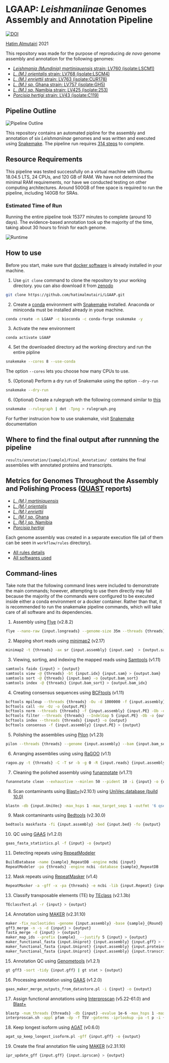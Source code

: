# LGAAP: *Leishmaniinae* Genomes Assembly and Annotation Pipeline

[![DOI](https://zenodo.org/badge/DOI/10.5281/zenodo.4707445.svg)](https://doi.org/10.5281/zenodo.4707445)

[Hatim Almutairi](mailto:hatim.almutiairi@hotmail.com) 2021

This repository was made for the purpose of reproducing *de novo* genome assembly and annotation for the following genomes:
 - [*Leishmania (Mundinia) martiniquensis* strain: LV760 (isolate:LSCM1)](https://www.ncbi.nlm.nih.gov/assembly/GCA_017916325.1)
 - [*L. (M.) orientalis* strain: LV768 (isolate:LSCM4)](https://www.ncbi.nlm.nih.gov/assembly/GCA_017916335.1)
 - [*L. (M.) enriettii* strain: LV763 (isolate:CUR178)](https://www.ncbi.nlm.nih.gov/assembly/GCA_017916305.1)
 - [*L. (M.) sp.* Ghana strain: LV757 (isolate:GH5)](https://www.ncbi.nlm.nih.gov/assembly/GCA_017918215.1)
 - [*L. (M.) sp.* Namibia strain: LV425 (isolate:253)](https://www.ncbi.nlm.nih.gov/assembly/GCA_017918225.1)
 - [*Porcisia hertigi* strain: LV43 (isolate:C119)](https://www.ncbi.nlm.nih.gov/assembly/GCA_017918235.1)

## Pipeline Outline
![Pipeline Outline](https://github.com/hatimalmutairi/LGAAP/blob/main/Pipline_Outline.png)

This repository contains an automated pipline for the assembly and annotation of six *Leishmaniinae* genomes and was written and executed using [Snakemake](https://snakemake.readthedocs.io/en/stable/index.html). The pipeline run requires [314 steps](https://github.com/hatimalmutairi/LGAAP/blob/main/rulegraph.svg) to complete. 

## Resource Requirements
This pipeline was tested successfully on a virtual machine with Ubuntu 18.04.5 LTS, 24 CPUs, and 120 GB of RAM. We have not determined the minimal RAM requirements, nor have we conducted testing on other computing architectures. Around 500GB of free space is required to run the pipeline, including 140GB for SRAs.

### Estimated Time of Run
Running the entire pipeline took 15377 minutes to complete (around 10 days). The evidence-based annotation took up the majority of the time, taking about 30 hours to finish for each genome. 

![Runtime](https://github.com/hatimalmutairi/LGAAP/blob/main/Runtime.png)

## How to use
Before you start, make sure that [docker software](https://docs.docker.com/get-docker/) is already installed in your machine. 
 1. Use  ```git clone``` command to clone the repository to your working directory. you can also download it from  [zenodo](https://zenodo.org/record/4707445)
```sh
git clone https://github.com/hatimalmutairi/LGAAP.git
```
 2. Create a [conda](https://docs.conda.io/en/latest/) environment with [Snakemake](https://snakemake.readthedocs.io/en/stable/getting_started/installation.html) installed.
 Anaconda or miniconda must be installed already in youe machine.
```sh
conda create -n LGAAP -c bioconda -c conda-forge snakemake -y
```
 3. Activate the new environment
```
conda activate LGAAP
```
 4. Set the downloaded directory ad the working directory and  run the entire pipline
```sh
snakemake --cores 8 --use-conda
```
The option ```--cores``` lets you choose how many CPUs to use.
 
 5. (Optional) Perform a dry run of Snakemake using the option ```--dry-run```
```sh
snakemake --dry-run
```
 6. (Optional) Create a rulegraph wth the following command similar to [this](https://github.com/hatimalmutairi/LGAAP/blob/main/rulegraph.svg)
```sh
snakemake --rulegraph | dot -Tpng > rulegraph.png 
```
For further instrucion how to use snakemake, visit [Snakemake](https://snakemake.readthedocs.io/en/stable/index.html) documentation

## Where to find the final output after runnning the pipeline
```results/annotation/{sample}/Final_Annotation/ ``` contains the final assemblies with annotated proteins and transcripts.

## Metrics for Genomes Throughout the Assembly and Polishing Process ([QUAST](https://github.com/ablab/quast) reports)
 - [*L. (M.) martiniquensis*](https://github.com/hatimalmutairi/LGAAP/blob/main/LSCM1_QC_Assemblies_by_QUAST/report.pdf)
 - [*L. (M.) orientalis*](https://github.com/hatimalmutairi/LGAAP/blob/main/LSCM4_QC_Assemblies_by_QUAST/report.pdf)
 - [*L. (M.) enriettii*](https://github.com/hatimalmutairi/LGAAP/blob/main/CUR178_QC_Assemblies_by_QUAST/report.pdf)
 - [*L. (M.) sp.* Ghana](https://github.com/hatimalmutairi/LGAAP/blob/main/GH5_QC_Assemblies_by_QUAST/report.pdf)
 - [*L. (M.) sp.* Namibia](https://github.com/hatimalmutairi/LGAAP/blob/main/JIQ42_QC_Assemblies_by_QUAST/report.pdf)
 - [*Porcisia hertigi*](https://github.com/hatimalmutairi/LGAAP/blob/main/JKF63_QC_Assemblies_by_QUAST/report.pdf)

Each genome assembly was created in a separate execution file (all of them can be seen in ```workflow/rules``` directory). 

- [All rules details](https://github.com/hatimalmutairi/LGAAP/tree/main/workflow/rules)  
- [All softwares used](https://github.com/hatimalmutairi/LGAAP/tree/main/workflow/rules/envs)

## Command-lines
Take note that the following command lines were included to demonstrate the main commands; however, attempting to use them directly may fail because the majority of the commands were configured to be executed inside either a conda environment or a docker container. Rather than that, it is recommended to run the snakemake pipeline commands, which will take care of all software and its dependencies.

1. Assembly using [Flye](https://github.com/fenderglass/Flye) (v2.8.2)
```sh
flye --nano-raw {input.longreads} --genome-size 35m --threads {threads} -o {output}
```
2. Mapping short reads using [minimap2](https://github.com/lh3/minimap2#map-long-genomic) (v2.17)
```sh
minimap2 -t {threads} -ax sr {input.assembly} {input.sam}  > {output.sam}
```
3. Viewing, sorting, and indexing the mapped reads using [Samtools](https://github.com/samtools/samtools) (v1.11)
```sh
samtools faidx {input} > {output}
samtools view -@ {threads} -bt {input.idx} {input.sam} > {output.bam}
samtools sort -@ {threads} {input.bam} -o {output.bam_sort}
samtools index -@ {threads} {input.bam_sort} > {output.bam_idx}
```
4. Creating consensus sequences using [BCFtools](https://github.com/samtools/bcftools) (v1.11)
```sh
bcftools mpileup --threads {threads} -Ou -d 1000000 -f {input.assembly} {input.bam_sort}
bcftools call -mv -Oz -o {output.PE}
bcftools norm --threads {threads} -f {input.assembly} {input.PE} -Ob -o {output}
bcftools filter --threads {threads} --IndelGap 5 {input.PE} -Ob -o {output}
bcftools index --threads {threads} {input} -o {output}
bcftools consensus -f {input.assembly} {input.PE} > {output}
```
5. Polishing the assemblies using [Pilon](https://github.com/broadinstitute/pilon) (v1.23)
```sh
pilon --threads {threads} --genome {input.assembly} --bam {input.bam_sort} --outdir {output}
```
6. Arranging assemblies using using [RaGOO](https://github.com/malonge/RaGOO) (v1.1)
```sh
ragoo.py -t {threads} -C -T sr -b -g 0 -R {input.reads} {input.assembly} {input.reference}
```
7. Cleaning the polished assembly using [funannotate](https://github.com/nextgenusfs/funannotate) (v1.7.1)
```sh
funannotate clean --exhaustive --minlen 50 --pident 10 -i {input} -o {output}
```
8. Scan contaminants using [Blast+](https://github.com/ncbi/blast_plus_docs)(v2.10.1) using [UniVec database (build 10.0)](https://www.ncbi.nlm.nih.gov/tools/vecscreen/univec/) 
```sh
blastn -db {input.UniVec} -max_hsps 1 -max_target_seqs 1 -outfmt '6 qseqid qstart qend' -num_threads {threads} -query {input.assembly} -out {output}
```
9. Mask contaminants using [Bedtools](https://github.com/arq5x/bedtools2) (v2.30.0)
```sh
bedtools maskfasta -fi {input.assembly} -bed {input.bed} -fo {output}
```
10. QC using [GAAS](https://github.com/NBISweden/GAAS) (v1.2.0)
```sh
gaas_fasta_statistics.pl -f {input} -o {output}
```
11. Detecting repeats using [RepeatModeler](https://github.com/Dfam-consortium/TETools)
```sh
BuildDatabase -name {sample}_RepeatDB -engine ncbi {input}
RepeatModeler -pa {threads} -engine ncbi -database {sample}_RepeatDB
```
12. Mask repeats using [RepeatMasker](https://github.com/Dfam-consortium/TETools) (v1.4)
```sh
RepeatMasker -a -gff -x -pa {threads} -e ncbi -lib {input.Repeat} {input.assembly}
```
13. Classify transposable elements (TE) by [TEclass](https://hub.docker.com/repository/docker/hatimalmutairi/teclass-2.1.3b) (v2.1.3b)
```sh
TEclassTest.pl -r {input} > {output}
```
14. Annotation using [MAKER](https://hub.docker.com/r/hatimalmutairi/lmgaap-maker) (v2.31.10)
```sh
maker -fix_nucleotides -genome {input.assembly} -base {sample}_{Round} maker_opts.ctl maker_bopts.ctl maker_exe.ctl
gff3_merge -n -s -d {input} > {output}
fasta_merge -d {input} > {output}
maker_map_ids --prefix {sample}_ --justify 5 {input} > {output}
maker_functional_fasta {input.Uniprot} {input.assembly} {input.gff} > {output.gff}
maker_functional_fasta {input.Uniprot} {input.assembly} {input.proteins} > {output.proteins}
maker_functional_fasta {input.Uniprot} {input.assembly} {input.transcripts} > {output.transcripts}
```
15. Annotation QC using [Genometools](https://quay.io/repository/biocontainers/genometools?tag=1.2.1--py27_0&tab=tags) (v1.2.1)
```sh
gt gff3 -sort -tidy {input.gff} | gt stat > {output}
```
16. Processing annotation using [GAAS](https://github.com/NBISweden/GAAS) (v1.2.0)
```sh
gaas_maker_merge_outputs_from_datastore.pl -i {input} -o {output}
```
17. Assign functional annotations using [Interproscan](https://github.com/blaxterlab/interproscan-docker) (v5.22-61.0) and [Blast+](https://github.com/ncbi/blast_plus_docs)
```sh
blastp -num_threads {threads} -db {input} -evalue 1e-6 -max_hsps 1 -max_target_seqs 1 -outfmt 6 -query {input.proteins} -out {output}
interproscan.sh -appl pfam -dp -f TSV -goterms -iprlookup -pa -t p -i {input.proteins} -o {output}
```
18. Keep longest isoform using [AGAT](https://github.com/NBISweden/AGAT) (v0.6.0)
```sh
agat_sp_keep_longest_isoform.pl -gff {input.gff} -o {output}
```
19. Create the final annotation file using [MAKER](https://hub.docker.com/r/hatimalmutairi/lmgaap-maker) (v2.31.10)
```sh
ipr_update_gff {input.gff} {input.iprscan} > {output}
```
